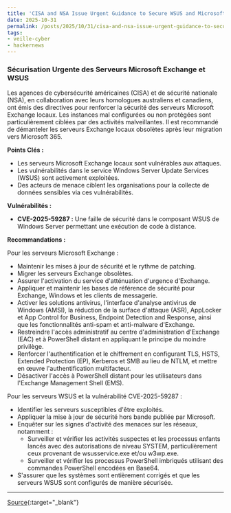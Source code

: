 ```yaml
---
title: 'CISA and NSA Issue Urgent Guidance to Secure WSUS and Microsoft Exchange Servers'
date: 2025-10-31
permalink: /posts/2025/10/31/cisa-and-nsa-issue-urgent-guidance-to-secure-wsus-and-microsoft-exchange-servers/
tags:
- veille-cyber
- hackernews
---
```

### Sécurisation Urgente des Serveurs Microsoft Exchange et WSUS

Les agences de cybersécurité américaines (CISA) et de sécurité nationale (NSA), en collaboration avec leurs homologues australiens et canadiens, ont émis des directives pour renforcer la sécurité des serveurs Microsoft Exchange locaux. Les instances mal configurées ou non protégées sont particulièrement ciblées par des activités malveillantes. Il est recommandé de démanteler les serveurs Exchange locaux obsolètes après leur migration vers Microsoft 365.

**Points Clés :**

*   Les serveurs Microsoft Exchange locaux sont vulnérables aux attaques.
*   Les vulnérabilités dans le service Windows Server Update Services (WSUS) sont activement exploitées.
*   Des acteurs de menace ciblent les organisations pour la collecte de données sensibles via ces vulnérabilités.

**Vulnérabilités :**

*   **CVE-2025-59287 :** Une faille de sécurité dans le composant WSUS de Windows Server permettant une exécution de code à distance.

**Recommandations :**

Pour les serveurs Microsoft Exchange :

*   Maintenir les mises à jour de sécurité et le rythme de patching.
*   Migrer les serveurs Exchange obsolètes.
*   Assurer l'activation du service d'atténuation d'urgence d'Exchange.
*   Appliquer et maintenir les bases de référence de sécurité pour Exchange, Windows et les clients de messagerie.
*   Activer les solutions antivirus, l'interface d'analyse antivirus de Windows (AMSI), la réduction de la surface d'attaque (ASR), AppLocker et App Control for Business, Endpoint Detection and Response, ainsi que les fonctionnalités anti-spam et anti-malware d'Exchange.
*   Restreindre l'accès administratif au centre d'administration d'Exchange (EAC) et à PowerShell distant en appliquant le principe du moindre privilège.
*   Renforcer l'authentification et le chiffrement en configurant TLS, HSTS, Extended Protection (EP), Kerberos et SMB au lieu de NTLM, et mettre en œuvre l'authentification multifacteur.
*   Désactiver l'accès à PowerShell distant pour les utilisateurs dans l'Exchange Management Shell (EMS).

Pour les serveurs WSUS et la vulnérabilité CVE-2025-59287 :

*   Identifier les serveurs susceptibles d'être exploités.
*   Appliquer la mise à jour de sécurité hors bande publiée par Microsoft.
*   Enquêter sur les signes d'activité des menaces sur les réseaux, notamment :
    *   Surveiller et vérifier les activités suspectes et les processus enfants lancés avec des autorisations de niveau SYSTEM, particulièrement ceux provenant de wsusservice.exe et/ou w3wp.exe.
    *   Surveiller et vérifier les processus PowerShell imbriqués utilisant des commandes PowerShell encodées en Base64.
*   S'assurer que les systèmes sont entièrement corrigés et que les serveurs WSUS sont configurés de manière sécurisée.

---
[Source](https://thehackernews.com/2025/10/cisa-and-nsa-issue-urgent-guidance-to.html){:target="_blank"}
